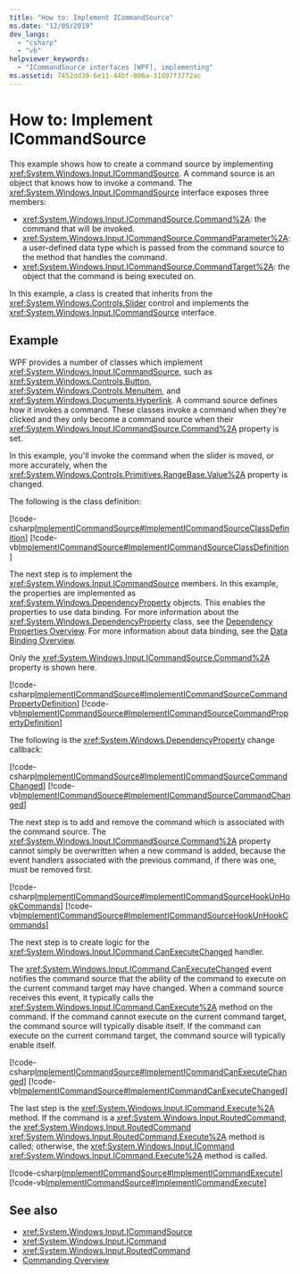 ```yaml
---
title: "How to: Implement ICommandSource"
ms.date: "12/05/2019"
dev_langs: 
  - "csharp"
  - "vb"
helpviewer_keywords: 
  - "ICommandSource interfaces [WPF], implementing"
ms.assetid: 7452dd39-6e11-44bf-806a-31d87f3772ac
---
```

# How to: Implement ICommandSource

This example shows how to create a command source by implementing <xref:System.Windows.Input.ICommandSource>. A command source is an object that knows how to invoke a command. The <xref:System.Windows.Input.ICommandSource> interface exposes three members:

- <xref:System.Windows.Input.ICommandSource.Command%2A>: the command that will be invoked.
- <xref:System.Windows.Input.ICommandSource.CommandParameter%2A>: a user-defined data type which is passed from the command source to the method that handles the command.
- <xref:System.Windows.Input.ICommandSource.CommandTarget%2A>: the object that the command is being executed on.

In this example, a class is created that inherits from the <xref:System.Windows.Controls.Slider> control and implements the  <xref:System.Windows.Input.ICommandSource> interface.
  
## Example

WPF provides a number of classes which implement <xref:System.Windows.Input.ICommandSource>, such as <xref:System.Windows.Controls.Button>, <xref:System.Windows.Controls.MenuItem>, and <xref:System.Windows.Documents.Hyperlink>. A command source defines how it invokes a command. These classes invoke a command when they're clicked and they only become a command source when their <xref:System.Windows.Input.ICommandSource.Command%2A> property is set.

In this example, you'll invoke the command when the slider is moved, or more accurately, when the <xref:System.Windows.Controls.Primitives.RangeBase.Value%2A> property is changed.

The following is the class definition:

[!code-csharp[ImplementICommandSource#ImplementICommandSourceClassDefinition](~/samples/snippets/csharp/VS_Snippets_Wpf/ImplementICommandSource/CSharp/CommandSlider.cs#implementicommandsourceclassdefinition)]
[!code-vb[ImplementICommandSource#ImplementICommandSourceClassDefinition](~/samples/snippets/visualbasic/VS_Snippets_Wpf/ImplementICommandSource/visualbasic/commandslider.vb#implementicommandsourceclassdefinition)]

The next step is to implement the <xref:System.Windows.Input.ICommandSource> members. In this example, the properties are implemented as <xref:System.Windows.DependencyProperty> objects. This enables the properties to use data binding. For more information about the <xref:System.Windows.DependencyProperty> class, see the [Dependency Properties Overview](dependency-properties-overview.md). For more information about data binding, see the [Data Binding Overview](/dotnet/desktop-wpf/data/data-binding-overview).

Only the <xref:System.Windows.Input.ICommandSource.Command%2A> property is shown here.

[!code-csharp[ImplementICommandSource#ImplementICommandSourceCommandPropertyDefinition](~/samples/snippets/csharp/VS_Snippets_Wpf/ImplementICommandSource/CSharp/CommandSlider.cs#implementicommandsourcecommandpropertydefinition)]
[!code-vb[ImplementICommandSource#ImplementICommandSourceCommandPropertyDefinition](~/samples/snippets/visualbasic/VS_Snippets_Wpf/ImplementICommandSource/visualbasic/commandslider.vb#implementicommandsourcecommandpropertydefinition)]  
  
The following is the <xref:System.Windows.DependencyProperty> change callback:

[!code-csharp[ImplementICommandSource#ImplementICommandSourceCommandChanged](~/samples/snippets/csharp/VS_Snippets_Wpf/ImplementICommandSource/CSharp/CommandSlider.cs#implementicommandsourcecommandchanged)]
[!code-vb[ImplementICommandSource#ImplementICommandSourceCommandChanged](~/samples/snippets/visualbasic/VS_Snippets_Wpf/ImplementICommandSource/visualbasic/commandslider.vb#implementicommandsourcecommandchanged)]

The next step is to add and remove the command which is associated with the command source. The <xref:System.Windows.Input.ICommandSource.Command%2A> property cannot simply be overwritten when a new command is added, because the event handlers associated with the previous command, if there was one, must be removed first.

[!code-csharp[ImplementICommandSource#ImplementICommandSourceHookUnHookCommands](~/samples/snippets/csharp/VS_Snippets_Wpf/ImplementICommandSource/CSharp/CommandSlider.cs#implementicommandsourcehookunhookcommands)]
[!code-vb[ImplementICommandSource#ImplementICommandSourceHookUnHookCommands](~/samples/snippets/visualbasic/VS_Snippets_Wpf/ImplementICommandSource/visualbasic/commandslider.vb#implementicommandsourcehookunhookcommands)]

The next step is to create logic for the <xref:System.Windows.Input.ICommand.CanExecuteChanged> handler.

The <xref:System.Windows.Input.ICommand.CanExecuteChanged> event notifies the command source that the ability of the command to execute on the current command target may have changed. When a command source receives this event, it typically calls the <xref:System.Windows.Input.ICommand.CanExecute%2A> method on the command. If the command cannot execute on the current command target, the command source will typically disable itself. If the command can execute on the current command target, the command source will typically enable itself.

[!code-csharp[ImplementICommandSource#ImplementICommandCanExecuteChanged](~/samples/snippets/csharp/VS_Snippets_Wpf/ImplementICommandSource/CSharp/CommandSlider.cs#implementicommandcanexecutechanged)]
[!code-vb[ImplementICommandSource#ImplementICommandCanExecuteChanged](~/samples/snippets/visualbasic/VS_Snippets_Wpf/ImplementICommandSource/visualbasic/commandslider.vb#implementicommandcanexecutechanged)]

The last step is the <xref:System.Windows.Input.ICommand.Execute%2A> method. If the command is a <xref:System.Windows.Input.RoutedCommand>, the <xref:System.Windows.Input.RoutedCommand> <xref:System.Windows.Input.RoutedCommand.Execute%2A> method is called; otherwise, the <xref:System.Windows.Input.ICommand> <xref:System.Windows.Input.ICommand.Execute%2A> method is called.

[!code-csharp[ImplementICommandSource#ImplementICommandExecute](~/samples/snippets/csharp/VS_Snippets_Wpf/ImplementICommandSource/CSharp/CommandSlider.cs#implementicommandexecute)]
[!code-vb[ImplementICommandSource#ImplementICommandExecute](~/samples/snippets/visualbasic/VS_Snippets_Wpf/ImplementICommandSource/visualbasic/commandslider.vb#implementicommandexecute)]

## See also

- <xref:System.Windows.Input.ICommandSource>
- <xref:System.Windows.Input.ICommand>
- <xref:System.Windows.Input.RoutedCommand>
- [Commanding Overview](commanding-overview.md)
